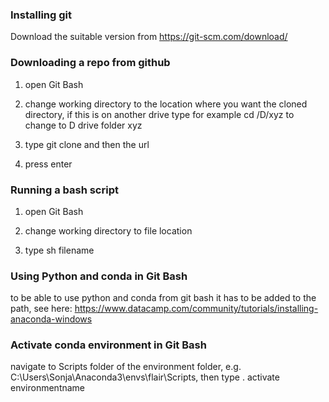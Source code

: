 ### Installing git
Download the suitable version from https://git-scm.com/download/

### Downloading a repo from github

1. open Git Bash

2. change working directory to the location where you want the cloned directory, if this is on another drive type for example cd /D/xyz to change to D drive folder xyz

3. type git clone and then the url 

4. press enter


### Running a bash script

1. open Git Bash

2. change working directory to file location

3. type sh filename


### Using Python and conda in Git Bash
to be able to use python and conda from git bash it has to be added to the path, see here: https://www.datacamp.com/community/tutorials/installing-anaconda-windows

### Activate conda environment in Git Bash
navigate to Scripts folder of the environment folder, e.g. C:\Users\Sonja\Anaconda3\envs\flair\Scripts, then type . activate environmentname


